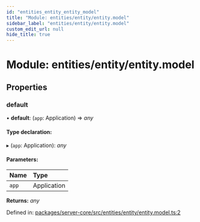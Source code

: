 ```yaml
---
id: "entities_entity_entity_model"
title: "Module: entities/entity/entity.model"
sidebar_label: "entities/entity/entity.model"
custom_edit_url: null
hide_title: true
---
```


# Module: entities/entity/entity.model

## Properties

### default

• **default**: (`app`: Application) => *any*

#### Type declaration:

▸ (`app`: Application): *any*

#### Parameters:

Name | Type |
:------ | :------ |
`app` | Application |

**Returns:** *any*

Defined in: [packages/server-core/src/entities/entity/entity.model.ts:2](https://github.com/xr3ngine/xr3ngine/blob/716a06460/packages/server-core/src/entities/entity/entity.model.ts#L2)
